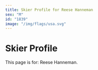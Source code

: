 ```yaml
---
title: Skier Profile for Reese Hanneman
sex: "M"
id: "1839"
image: "/img/flags/usa.svg" 
---
```


# Skier Profile

This page is for: Reese Hanneman.
    